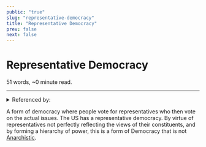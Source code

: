 ```yaml
---
public: "true"
slug: "representative-democracy"
title: "Representative Democracy"
prev: false
next: false
---
```

<script setup>
import { data } from '../../git.data.ts';
import { useData } from 'vitepress';
const pageData = useData();
</script>
<h1 class="p-name">Representative Democracy</h1>
<p>51 words, ~0 minute read. <span v-html="data[`site/${pageData.page.value.relativePath}`]" /></p>
<hr/>

<details><summary>Referenced by:</summary><a href="/garden/anarchism/index.md">Anarchism</a></details>

A form of democracy where people vote for representatives who then vote on the actual issues. The US has a representative democracy. By virtue of representatives not perfectly reflecting the views of their constituents, and by forming a hierarchy of power, this is a form of Democracy that is not [Anarchistic](/garden/anarchism/index.md).